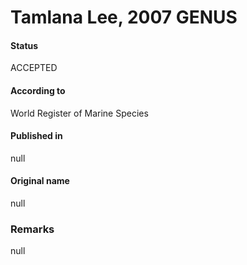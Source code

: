 # Tamlana Lee, 2007 GENUS

#### Status
ACCEPTED

#### According to
World Register of Marine Species

#### Published in
null

#### Original name
null

### Remarks
null